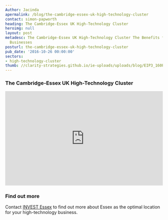 ```yaml
---
Author: Jacinda
apermalink: /blog/the-cambridge-essex-uk-high-technology-cluster
contact: simon-papworth
heading: The Cambridge-Essex UK High-Technology Cluster
heroimg: null
layout: post
metadesc: The Cambridge-Essex UK High-Technology Cluster The Benefits for High-Technology
  Businesses
posturl: the-cambridge-essex-uk-high-technology-cluster
pub_date: '2016-10-26 00:00:00'
sectors:
- high-technology-cluster
thumb: //clarity-strategies.github.io/ie-uploads/uploads/blog/EIP3_160PX_TH.jpg
---
```


<div><h3 style='text-align: left;'>The Cambridge-Essex UK High-Technology Cluster</h3></div><div style='height: 0; overflow: hidden; padding-bottom: 60%; position: relative;'><iframe allowfullscreen='true' frameborder='0' height='500' mozallowfullscreen='true' src='https://docs.google.com/presentation/d/1AID6C9xqyjd-cN7PbWYP05tUtCg9CAAolX1tAhDF4Kw/embed?start=true&amp;loop=true&amp;delayms=13000' style='height: 100%; left: 0; padding-left: 0%; position: absolute; top: 0; width: 100%;' webkitallowfullscreen='true' width='850'></iframe></div><h3>Find out more</h3><p>Contact <a href='../index.html' target='_blank'>INVEST Essex</a> to find out more about Essex as the optimal location for your high-technology business.</p>